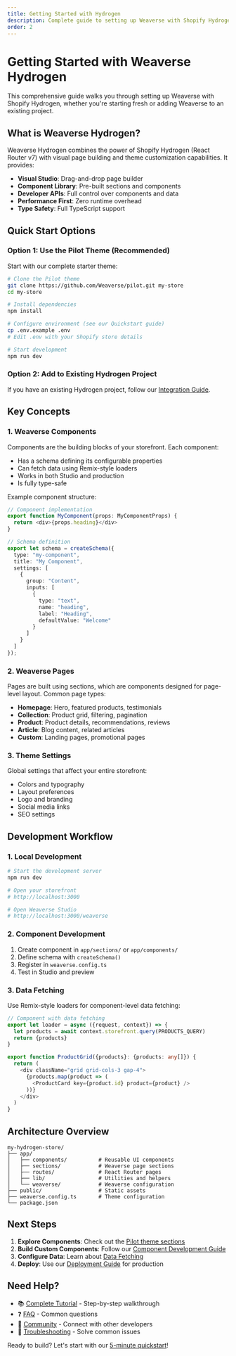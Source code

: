 ```yaml
---
title: Getting Started with Hydrogen
description: Complete guide to setting up Weaverse with Shopify Hydrogen, from installation to your first component.
order: 2
---
```


# Getting Started with Weaverse Hydrogen

This comprehensive guide walks you through setting up Weaverse with Shopify Hydrogen, whether you're starting fresh or adding Weaverse to an existing project.

## What is Weaverse Hydrogen?

Weaverse Hydrogen combines the power of Shopify Hydrogen (React Router v7) with visual page building and theme customization capabilities. It provides:

- **Visual Studio**: Drag-and-drop page builder
- **Component Library**: Pre-built sections and components
- **Developer APIs**: Full control over components and data
- **Performance First**: Zero runtime overhead
- **Type Safety**: Full TypeScript support

## Quick Start Options

### Option 1: Use the Pilot Theme (Recommended)

Start with our complete starter theme:

```bash
# Clone the Pilot theme
git clone https://github.com/Weaverse/pilot.git my-store
cd my-store

# Install dependencies
npm install

# Configure environment (see our Quickstart guide)
cp .env.example .env
# Edit .env with your Shopify store details

# Start development
npm run dev
```

### Option 2: Add to Existing Hydrogen Project

If you have an existing Hydrogen project, follow our [Integration Guide](/docs/hydrogen/integrating-existing-project).

## Key Concepts

### 1. Weaverse Components

Components are the building blocks of your storefront. Each component:

- Has a schema defining its configurable properties
- Can fetch data using Remix-style loaders
- Works in both Studio and production
- Is fully type-safe

Example component structure:
```typescript
// Component implementation
export function MyComponent(props: MyComponentProps) {
  return <div>{props.heading}</div>
}

// Schema definition
export let schema = createSchema({
  type: "my-component",
  title: "My Component", 
  settings: [
    {
      group: "Content",
      inputs: [
        {
          type: "text",
          name: "heading",
          label: "Heading",
          defaultValue: "Welcome"
        }
      ]
    }
  ]
});
```

### 2. Weaverse Pages

Pages are built using sections, which are components designed for page-level layout. Common page types:

- **Homepage**: Hero, featured products, testimonials
- **Collection**: Product grid, filtering, pagination  
- **Product**: Product details, recommendations, reviews
- **Article**: Blog content, related articles
- **Custom**: Landing pages, promotional pages

### 3. Theme Settings

Global settings that affect your entire storefront:

- Colors and typography
- Layout preferences
- Logo and branding
- Social media links
- SEO settings

## Development Workflow

### 1. Local Development

```bash
# Start the development server
npm run dev

# Open your storefront
# http://localhost:3000

# Open Weaverse Studio  
# http://localhost:3000/weaverse
```

### 2. Component Development

1. Create component in `app/sections/` or `app/components/`
2. Define schema with `createSchema()`
3. Register in `weaverse.config.ts`
4. Test in Studio and preview

### 3. Data Fetching

Use Remix-style loaders for component-level data fetching:

```typescript
// Component with data fetching
export let loader = async ({request, context}) => {
  let products = await context.storefront.query(PRODUCTS_QUERY)
  return {products}
}

export function ProductGrid({products}: {products: any[]}) {
  return (
    <div className="grid grid-cols-3 gap-4">
      {products.map(product => (
        <ProductCard key={product.id} product={product} />
      ))}
    </div>
  )
}
```

## Architecture Overview

```
my-hydrogen-store/
├── app/
│   ├── components/          # Reusable UI components
│   ├── sections/            # Weaverse page sections  
│   ├── routes/              # React Router pages
│   ├── lib/                 # Utilities and helpers
│   └── weaverse/            # Weaverse configuration
├── public/                  # Static assets
├── weaverse.config.ts       # Theme configuration
└── package.json
```

## Next Steps

1. **Explore Components**: Check out the [Pilot theme sections](/docs/themes-templates/pilot-theme-sections)
2. **Build Custom Components**: Follow our [Component Development Guide](/docs/development-guide/weaverse-component)
3. **Configure Data**: Learn about [Data Fetching](/docs/development-guide/data-fetching)
4. **Deploy**: Use our [Deployment Guide](/docs/deployment) for production

## Need Help?

- 📚 [Complete Tutorial](/docs/resources/tutorials/tutorial) - Step-by-step walkthrough
- ❓ [FAQ](/docs/resources/faq) - Common questions
- 💬 [Community](/docs/community) - Connect with other developers
- 🔧 [Troubleshooting](/docs/resources/troubleshooting) - Solve common issues

Ready to build? Let's start with our [5-minute quickstart](/docs/getting-started/quickstart)!